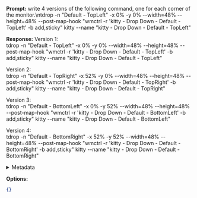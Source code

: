 **Prompt:**
write 4 versions of the following command, one for each corner of the monitor.\ntdrop -n "Default - TopLeft" -x 0% -y 0% --width=48% --height=48% --post-map-hook "wmctrl -r 'kitty - Drop Down - Default - TopLeft' -b add,sticky" kitty --name "kitty - Drop Down - Default - TopLeft"

**Response:**
Version 1:  
tdrop -n "Default - TopLeft" -x 0% -y 0% --width=48% --height=48% --post-map-hook "wmctrl -r 'kitty - Drop Down - Default - TopLeft' -b add,sticky" kitty --name "kitty - Drop Down - Default - TopLeft" 

Version 2:  
tdrop -n "Default - TopRight" -x 52% -y 0% --width=48% --height=48% --post-map-hook "wmctrl -r 'kitty - Drop Down - Default - TopRight' -b add,sticky" kitty --name "kitty - Drop Down - Default - TopRight" 

Version 3:  
tdrop -n "Default - BottomLeft" -x 0% -y 52% --width=48% --height=48% --post-map-hook "wmctrl -r 'kitty - Drop Down - Default - BottomLeft' -b add,sticky" kitty --name "kitty - Drop Down - Default - BottomLeft" 

Version 4:  
tdrop -n "Default - BottomRight" -x 52% -y 52% --width=48% --height=48% --post-map-hook "wmctrl -r 'kitty - Drop Down - Default - BottomRight' -b add,sticky" kitty --name "kitty - Drop Down - Default - BottomRight"

<details><summary>Metadata</summary>

- Duration: 39249 ms
- Datetime: 2023-10-16T09:42:46.783832
- Model: gpt-3.5-turbo-0613

</details>

**Options:**
```json
{}
```

